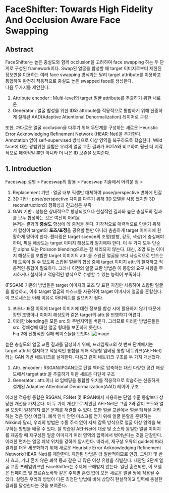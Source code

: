 # FaceShifter: Towards High Fidelity And Occlusion Aware Face Swapping

## Abstract
FaceShifter는 높은 충실도와 함께 occlusion을 고려하여 face swapping 하는 두 단계로 구성된 framework이다. Swap된 얼굴을 합성할 때 target 이미지로부터 제한된 정보만을 이용하는 여러 face swapping 방식과는 달리 target attribute를 이용하고 통합하여 완전히 적응적으로 충실도 높은 swapped face를 생성한다.  
다음 두가지를 제안한다.  
1) Attribute encoder : Multi-level의 target 얼굴 attribute를 추출하기 위한 새로운 
2) Generator : 얼굴 합성을 위한 ID와 attribute를 적응적으로 통합하기 위해 신중하게 설계된 AAD(Adaptive Attentional Denormalization) 레이어로 구성

또한, 까다로운 얼굴 occlusion을 다루기 위해 두단계를 구성하는 새로운 Heuristic Error Acknowledging Refinement Network (HEAR-Net)을 추가한다. Annotation 없이 self-supervised 방식으로 이상 영역을 복구하도록 학습한다. Wild face에 대한 광범위한 실험은 우리의 얼굴 교환 결과가 SOTA와 비교하여 훨씬 더 지각적으로 매력적일 뿐만 아니라 더 나은 ID 보존을 보여준다.  

## 1. Introduction
Faceswap 설명 > Faceswap의 활용 > Faceswap 기술에서 어려운 점 > 

1) Replacement 기반 : 얼굴 내부 픽셀만 대체하여 pose/perspective 변화에 민감
2) 3D 기반 : pose/perspective 차이를 다루기 위해 3D 모델을 사용 했지만 3D reconstruction의 정확성과 견고성은 부족
3) GAN 기반 : 성능은 상대적으로 향상되었으나 현실적인 결과와 높은 충실도의 결과를 모두 합성하는 것은 여전히 어려움  
본저는 결과의 **충실도** 향상에 데 중점을 둔다. 지각적으로 매력적으로 만들기 위해서 합성이 target의 **포즈/표정**을 공유할 뿐만 아니라 촘촘하게 target 이미지에 원활하게 맞아야 한다. 렌더링은 target scence의 조명(방향, 강도, 색상)에 충실해야 하며, 픽셀 해상도는 target 이미지 해상도와 일치해야 한다. 이 두 가지 모두 단순한 alpha 또는 Poisson blending으로는 잘 처리되지 않는다. 대신, 조명 또는 이미지 해상도를 포함한 target 이미지의 attr.를 스왑된 얼굴을 보다 사실적으로 만드는 데 도움이 될 수 있도록 스왑된 얼굴의 합성 중에 target 이미지 attr.의 철저하고 적응적인 통합이 필요하다. 그러나 이전의 얼굴 교환 방법은 이 통합의 요구 사항을 무시하거나 철저하고 적응적인 방식으로 수행할 수 있는 능력이 부족하다.  

(FSGAN) 기존의 방법들은 target 이미지의 포즈 및 표현 지침만 사용하여 스왑된 얼굴을 합성하고, 이후 target 얼굴의 마스크를 사용하여 target 이미지에 얼굴을 혼합한다. 이 프로세스는 아래 이유로 아티팩트를 일으키기 쉽다.  
1) 포즈나 표정 이외에 target 이미지에 대한 정보를 합성 시에 활용하지 않기 때문에 장면 조명이나 이미지 해상도와 같은 target의 attr.을 반영하기 어렵다.  
2) 이러한 blending은 모든 src.의 주변지역을 버린다. 그러므로 이러한 방법론들은 src. 정체성에 대한 얼굴 형태를 보존하지 못한다.  
Fig.2에 전형적인 실패 케이스들을 보인다.
![image](https://user-images.githubusercontent.com/40943064/163660709-a62a5a6b-3c3b-4e17-8acc-a4a64ba582ff.png)

높은 충실도의 얼굴 교환 결과를 달성하기 위해, 프레임워크의 첫 번째 단계에서는 target attr.의 철저하고 적응적인 통합을 위해 적응형 임베딩 통합 네트워크(AEI-Net)라는 GAN 기반 네트워크를 설계한다. 
다음고 같이 네트워크 구조를 두 가지 개선했다.
1) Attr. encoder : RSGAN/IPGAN으로 단일 벡터로 압축하는 대신 다양한 공간 해상도에서 target attr.을 추출하기 위한 새로운 다단계 구조
2) Generator : attr.이나 id 임베딩을 통합할 위치를 적응적으로 학습하는 신중하게 설계된 Adaptive Attentional Denormalization(AAD) 레이어 구조

이러한 적응형 통합은 RSGAN, FSNet 및 IPGAN에서 사용하는 단일 수준 통합보다 상당한 개선을 가져온다. 이 두 가지 개선으로 제안된 AEI-Net은 그림 2와 같이 조도와 얼굴 모양이 일정하지 않은 문제를 해결할 수 있다. 또한 얼굴 교환에서 얼굴 폐색을 처리하는 것은 항상 어렵다. 폐색 인식 안면 마스크를 얻기 위해 얼굴 분할을 훈련하는 Nirkin과 달리, 우리의 방법은 수동 주석 없이 자체 감독 방식으로 얼굴 이상 영역을 복구하는 방법을 배울 수 있다. 잘 학습된 AEI-Net에 대상 및 소스와 동일한 얼굴 이미지를 제공할 때 재구성된 얼굴 이미지가 여러 영역의 입력에서 벗어난다는 것을 관찰한다. 이러한 편차는 얼굴 폐색 위치를 강하게 암시한다. 따라서, 재구성 오류의 guide에 따라 결과를 더욱 세분화하기 위해 새로운 Heuristic Error Acknowledging Refinement Network(HEAR-Net)를 제안한다. 제안된 방법은 더 일반적이므로 안경, 그림자 및 반사 효과, 기타 흔치 않은 폐색 등과 같은 더 많은 이상 유형을 식별한다. 제안된 2단계 얼굴 교환 프레임워크인 FaceShifter는 주제에 구애받지 않는다. 일단 훈련되면, 이 모델은 딥페이크 및 코르슈노바와 같은 주제별 훈련 없이 모든 새로운 얼굴 쌍에 적용될 수 있다. 실험은 우리의 방법이 다른 최첨단 방법에 비해 상당히 현실적이고 입력에 충실한 결과를 달성한다는 것을 보여준다.
